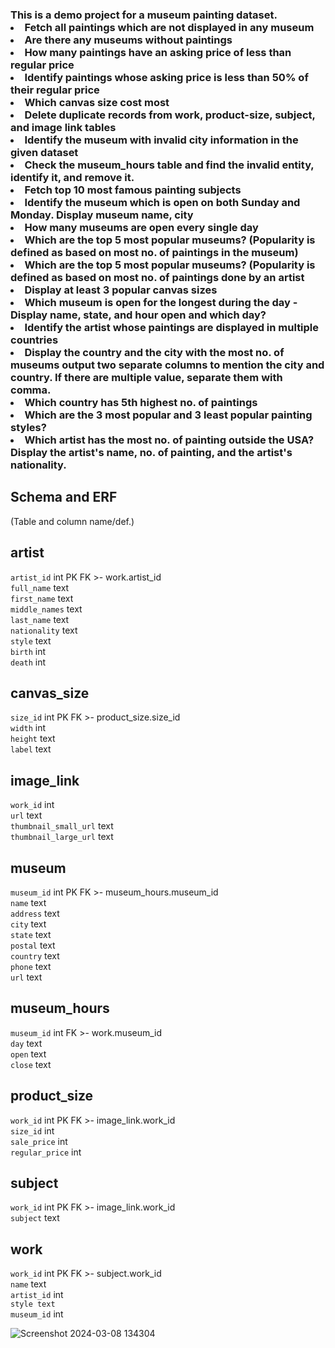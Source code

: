 <p> <h3>This is a demo project for a museum painting dataset.
<li> Fetch all paintings which are not displayed in any museum </li>
<li>Are there any museums without paintings</li>
<li>How many paintings have an asking price of less than regular price</li>
<li>Identify paintings whose asking price is less than 50% of their regular price </li>
<li>Which canvas size cost most</li>
<li>Delete duplicate records from work, product-size, subject, and image link tables</li>
<li>Identify the museum with invalid city information in the given dataset</li>
<li>Check the museum_hours table and find the invalid entity, identify it, and remove it.</li>
<li>Fetch top 10 most famous painting subjects </li>
<li>Identify the museum which is open on both Sunday and Monday. Display museum name, city</li>
<li>How many museums are open every single day</li>
<li>Which are the top 5 most popular museums? (Popularity is defined as based on most no. of paintings in the museum) </li>
<li>Which are the top 5 most popular museums? (Popularity is defined as based on most no. of paintings done by an artist</li>
<li>Display at least 3 popular canvas sizes </li>
<li>Which museum is open for the longest during the day - Display name, state, and hour open and which day?</li>
<li>Identify the artist whose paintings are displayed in multiple countries</li>
<li>Display the country and the city with the most no. of museums output two separate columns to mention the city and country. If there are multiple value, separate them with comma.</li>
<li>Which country has 5th highest no. of paintings</li>
<li>Which are the 3 most popular and 3 least popular painting styles?</li>
<li>Which artist has the most no. of painting outside the USA? Display the artist's name, no. of painting, and the artist's nationality.</li>

<h2><b>Schema and ERF</b></h2> (Table and column name/def.)

artist
- 
`artist_id` int PK FK >- work.artist_id</br>
`full_name` text </br>
`first_name` text</br>
`middle_names` text</br>
`last_name` text</br>
`nationality` text</br>
`style` text</br>
`birth` int</br>
`death` int</br>

canvas_size
-
`size_id` int PK FK >- product_size.size_id</br>
`width` int </br>
`height` text </br>
`label` text</br>

image_link
-
`work_id` int</br>
`url` text </br>
`thumbnail_small_url` text </br>
`thumbnail_large_url` text</br>

museum
-
`museum_id` int PK FK >- museum_hours.museum_id</br>
`name` text </br>
`address` text </br>
`city` text </br>
`state` text </br>
`postal` text </br>
`country` text </br>
`phone` text </br>
`url` text</br>

museum_hours
-
`museum_id` int FK >- work.museum_id</br>
`day` text</br>
`open` text </br>
`close` text</br>

product_size
-
`work_id` int PK FK >- image_link.work_id </br>
`size_id` int </br>
`sale_price` int </br>
`regular_price` int</br>

subject
-
`work_id` int PK FK >- image_link.work_id</br>
`subject` text</br>

work
-
`work_id` int PK FK >- subject.work_id</br>
`name` text </br>
`artist_id` int </br>
`style text` </br>
`museum_id` int</br>

![Screenshot 2024-03-08 134304](https://github.com/sudhanshshakhar/Museum_dataset_SQL/assets/159720338/fe6f8859-b59c-4c92-a45b-89a021ffdd4f)



